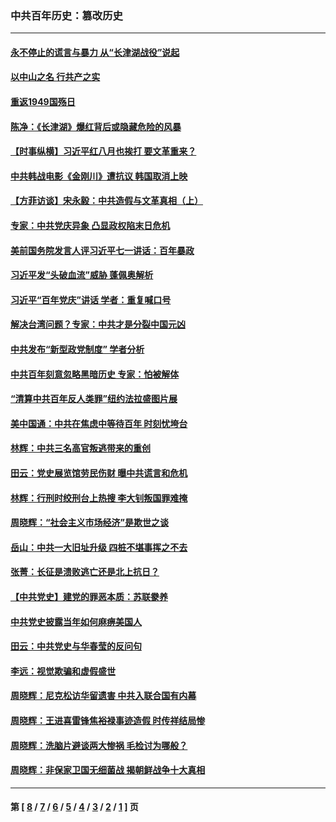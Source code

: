 ### 中共百年历史：篡改历史
---
#### [永不停止的谎言与暴力 从“长津湖战役”说起](../../pages/nf1176115/n13494094.md?07240430) 
#### [以中山之名 行共产之实](../../pages/nf1176115/n13346437.md?07240430) 
#### [重返1949国殇日](../../pages/nf1176115/n13346372.md?07240430) 
#### [陈净：《长津湖》爆红背后或隐藏危险的风暴](../../pages/nf1176115/n13314364.md?07240430) 
#### [【时事纵横】习近平红八月也挨打 要文革重来？](../../pages/nf1176115/n13231393.md?07240430) 
#### [中共韩战电影《金刚川》遭抗议 韩国取消上映](../../pages/nf1176115/n13219114.md?07240430) 
#### [【方菲访谈】宋永毅：中共造假与文革真相（上）](../../pages/nf1176115/n13200760.md?07240430) 
#### [专家：中共党庆异象 凸显政权陷末日危机](../../pages/nf1176115/n13067084.md?07240430) 
#### [美前国务院发言人评习近平七一讲话：百年暴政](../../pages/nf1176115/n13066986.md?07240430) 
#### [习近平发“头破血流”威胁 蓬佩奥解析](../../pages/nf1176115/n13063604.md?07240430) 
#### [习近平“百年党庆”讲话 学者：重复喊口号](../../pages/nf1176115/n13061411.md?07240430) 
#### [解决台湾问题？专家：中共才是分裂中国元凶](../../pages/nf1176115/n13060811.md?07240430) 
#### [中共发布“新型政党制度” 学者分析](../../pages/nf1176115/n13056354.md?07240430) 
#### [中共百年刻意忽略黑暗历史 专家：怕被解体](../../pages/nf1176115/n13056056.md?07240430) 
#### [“清算中共百年反人类罪”纽约法拉盛图片展](../../pages/nf1176115/n13052220.md?07240430) 
#### [美中国通：中共在焦虑中等待百年 时刻忧垮台](../../pages/nf1176115/n13048820.md?07240430) 
#### [林辉：中共三名高官叛逃带来的重创](../../pages/nf1176115/n13035206.md?07240430) 
#### [田云：党史展览馆劳民伤财 曝中共谎言和危机](../../pages/nf1176115/n13033900.md?07240430) 
#### [林辉：行刑时绞刑台上热搜 李大钊叛国罪难掩](../../pages/nf1176115/n13031965.md?07240430) 
#### [周晓辉：“社会主义市场经济”是欺世之谈](../../pages/nf1176115/n13024090.md?07240430) 
#### [岳山：中共一大旧址升级 四桩不堪事挥之不去](../../pages/nf1176115/n13021697.md?07240430) 
#### [张菁：长征是溃败逃亡还是北上抗日？](../../pages/nf1176115/n13020585.md?07240430) 
#### [【中共党史】建党的罪恶本质：苏联豢养](../../pages/nf1176115/n13011888.md?07240430) 
#### [中共党史披露当年如何麻痹美国人](../../pages/nf1176115/n12966400.md?07240430) 
#### [田云：中共党史与华春莹的反问句](../../pages/nf1176115/n12765178.md?07240430) 
#### [李远：视觉欺骗和虚假盛世](../../pages/nf1176115/n12993376.md?07240430) 
#### [周晓辉：尼克松访华留遗害 中共入联合国有内幕](../../pages/nf1176115/n12991422.md?07240430) 
#### [周晓辉：王进喜雷锋焦裕禄事迹造假 时传祥结局惨](../../pages/nf1176115/n12985497.md?07240430) 
#### [周晓辉：洗脑片避谈两大惨祸 毛检讨为哪般？](../../pages/nf1176115/n12971285.md?07240430) 
#### [周晓辉：非保家卫国无细菌战 揭朝鲜战争十大真相](../../pages/nf1176115/n12954161.md?07240430) 

---
#### 第 [ [8](./8.md?07240430) / [7](./7.md?07240430) / [6](./6.md?07240430) / [5](./5.md?07240430) / [4](./4.md?07240430) / [3](./3.md?07240430) / [2](./2.md?07240430) / [1](./1.md?07240430) ] 页
